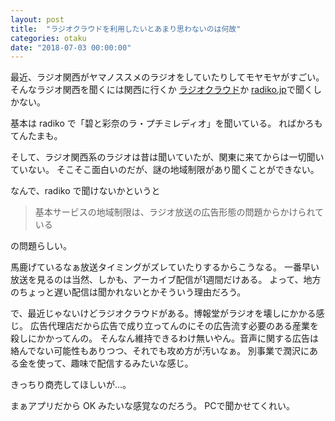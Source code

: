 ```yaml
---
layout: post
title:  "ラジオクラウドを利用したいとあまり思わないのは何故"
categories: otaku
date: "2018-07-03 00:00:00"
---
```


最近、ラジオ関西がヤマノススメのラジオをしていたりしてモヤモヤがすごい。
そんなラジオ関西を聞くには関西に行くか
[ラジオクラウド](https://radiocloud.jp/hp/index.html)か
[radiko.jp](http://radiko.jp/)で聞くしかない。

基本は radiko で「碧と彩奈のラ・プチミレディオ」を聞いている。
ればかろもてんたまも。

そして、ラジオ関西系のラジオは昔は聞いていたが、関東に来てからは一切聞いていない。
そこそこ面白いのだが、謎の地域制限があり聞くことができない。

なんで、radiko で聞けないかというと

> 基本サービスの地域制限は、ラジオ放送の広告形態の問題からかけられている

の問題らしい。

馬鹿げているなぁ放送タイミングがズレていたりするからこうなる。
一番早い放送を見るのは当然、しかも、アーカイブ配信が1週間だけある。
よって、地方のちょっと遅い配信は聞かれないとかそういう理由だろう。

で、最近じゃないけどラジオクラウドがある。博報堂がラジオを壊しにかかる感じ。
広告代理店だから広告で成り立ってんのにその広告流す必要のある産業を殺しにかかってんの。
そんなん維持できるわけ無いやん。音声に関する広告は絡んでない可能性もありつつ、それでも攻め方が汚いなぁ。
別事業で潤沢にある金を使って、趣味で配信するみたいな感じ。

きっちり商売してほしいが...。

まぁアプリだから OK みたいな感覚なのだろう。
PCで聞かせてくれい。
